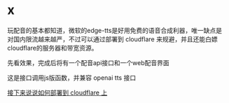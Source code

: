 # x

玩配音的基本都知道，微软的edge-tts是好用免费的语音合成利器，唯一缺点是对国内限流越来越严，不过可以通过部署到 cloudflare 来规避，并且还能白嫖 cloudflare的服务器和带宽资源。

先看效果，完成后将有一个配音api接口和一个web配音界面

这是接口调用js版函数，并兼容 openai tts 接口

[接下来说说如何部署到 cloudflare 上](https://pyvideotrans.com/edgettscf)
